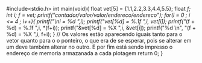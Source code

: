 #include<stdio.h>
int main(void){
  float vet[5] = {1.1,2.2,3.3,4.4,5.5};
  float *f;
  int i;
  f = vet;
  printf("contador/valor/valor/endereco/endereco");
  for(i = 0 ; i <= 4 ; i++){
    printf("\ni = %d ",i);
    printf("vet[%d] = %.1f ",i, vet[i]);
    printf("*(f + %d) = %.1f ",i, *(f+i));
    printf("&vet[%d] = %X ",i, &vet[i]);
    printf("%d \n", "(f + %d) = %X ",i, f+i);
  }
// Os valores estão aparecendo iguais tanto para o vetor quanto para o o ponteiro, o que era de se esperar, pois se alterar em um deve também alterar no outro. E por fim está sendo impresso o endereço de memoria armazanada a cada plotagem
    return 0;
}
